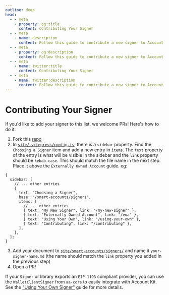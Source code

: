 ```yaml
---
outline: deep
head:
  - - meta
    - property: og:title
      content: Contributing Your Signer
  - - meta
    - name: description
      content: Follow this guide to contribute a new signer to Account Kit documentation, and enable developers to sign ERC-4337 transactions with your signer.
  - - meta
    - property: og:description
      content: Follow this guide to contribute a new signer to Account Kit documentation, and enable developers to sign ERC-4337 transactions with your signer.
  - - meta
    - name: twitter:title
      content: Contributing Your Signer
  - - meta
    - name: twitter:description
      content: Follow this guide to contribute a new signer to Account Kit documentation, and enable developers to sign ERC-4337 transactions with your signer.
---
```


# Contributing Your Signer

If you'd like to add your signer to this list, we welcome PRs! Here's how to do it:

1. Fork this [repo](https://github.com/OMGWINNING/aa-sdk-staging)
2. In [`site/.vitepress/config.ts`](https://github.com/OMGWINNING/aa-sdk-private/blob/main/site/.vitepress/config.ts), there is a `sidebar` property. Find the `Choosing a Signer` item and add a new entry in `items`. The `text` property of the entry is what will be visible in the sidebar and the `link` property should be `kebab-case`. This should match the file name in the next step. Place it above the `Externally Owned Account` guide. eg:

```ts{9}
{
  sidebar: [
    // ... other entries
    {
      text: "Choosing a Signer",
      base: "/smart-accounts/signers",
      items: [
        // ... other entries
        { text: "My New Signer", link: "/my-new-signer" },
        { text: "Externally Owned Account", link: "/eoa" },
        { text: "Using Your Own", link: "/using-your-own" },
        { text: "Contributing", link: "/contributing" },
      ],
    },
  ];
}
```

3. Add your document to [`site/smart-accounts/signers/`](https://github.com/OMGWINNING/aa-sdk-staging/tree/main/site/smart-accounts/signers) and name it `your-signer-name.md` (the name should match the `link` property you added in the previous step)
4. Open a PR!

If your `Signer` or library exports an `EIP-1193` compliant provider, you can use the `WalletClientSigner` from `aa-core` to easily integrate with Account Kit. See the ["Using Your Own Signer"](/smart-accounts/signers/custom-signer) guide for more details.
